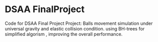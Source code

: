 # DSAA FinalProject
Code for DSAA Final Project
Project: Balls movement simulation under universal gravity and elastic collision condition.
using BH-trees for simplified algorism , improving the overall performance.

